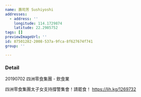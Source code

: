 ```yaml
---
name: 壽司芳 Sushiyoshi
addresses:
  - address: ''
    longitude: 114.1729874
    latitude: 22.2985752
tags: []
previewImageUrl: ''
id: 87501282-2008-537a-9fca-8f627674f741
group: ''

---
```

### Detail
20190702
四洲零食集團 - 飲食業

四洲零食集團太子女支持撐警集會！請罷食！
https://lih.kg/1269732
